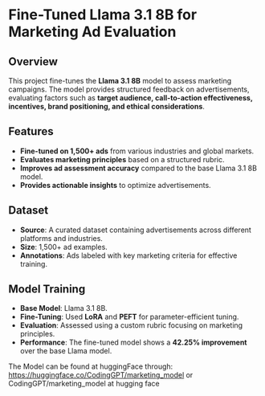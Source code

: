 # Fine-Tuned Llama 3.1 8B for Marketing Ad Evaluation

## Overview
This project fine-tunes the **Llama 3.1 8B** model to assess marketing campaigns. The model provides structured feedback on advertisements, evaluating factors such as **target audience, call-to-action effectiveness, incentives, brand positioning, and ethical considerations**. 

## Features
- **Fine-tuned on 1,500+ ads** from various industries and global markets.  
- **Evaluates marketing principles** based on a structured rubric.  
- **Improves ad assessment accuracy** compared to the base Llama 3.1 8B model.  
- **Provides actionable insights** to optimize advertisements.  

## Dataset
- **Source**: A curated dataset containing advertisements across different platforms and industries.  
- **Size**: 1,500+ ad examples.  
- **Annotations**: Ads labeled with key marketing criteria for effective training.  

## Model Training
- **Base Model**: Llama 3.1 8B.  
- **Fine-Tuning**: Used **LoRA** and **PEFT** for parameter-efficient tuning.  
- **Evaluation**: Assessed using a custom rubric focusing on marketing principles.  
- **Performance**: The fine-tuned model shows a **42.25% improvement** over the base Llama model.  

The Model can be found at huggingFace through: https://huggingface.co/CodingGPT/marketing_model or CodingGPT/marketing_model at hugging face
